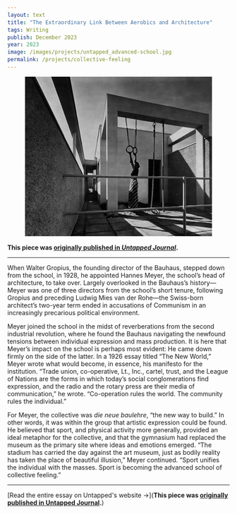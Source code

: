 ```yaml
---
layout: text
title: "The Extraordinary Link Between Aerobics and Architecture"
tags: Writing
publish: December 2023
year: 2023
image: /images/projects/untapped_advanced-school.jpg
permalink: /projects/collective-feeling
---
```


<figure>
<img src="../images/projects/untapped_advanced-school.jpg">
</figure>

**This piece was [originally published in *Untapped Journal*](https://www.untappedjournal.com/issues/issue-8/advanced-school-of-collective-feeling-bauhaus-nile-greenberg-matthew-kennedy).**

***

When Walter Gropius, the founding director of the Bauhaus, stepped down from the school, in 1928, he appointed Hannes Meyer, the school’s head of architecture, to take over. Largely overlooked in the Bauhaus’s history—Meyer was one of three directors from the school’s short tenure, following Gropius and preceding Ludwig Mies van der Rohe—the Swiss-born architect’s two-year term ended in accusations of Communism in an increasingly precarious political environment.

Meyer joined the school in the midst of reverberations from the second industrial revolution, where he found the Bauhaus navigating the newfound tensions between individual expression and mass production. It is here that Meyer’s impact on the school is perhaps most evident: He came down firmly on the side of the latter. In a 1926 essay titled “The New World,” Meyer wrote what would become, in essence, his manifesto for the institution. “Trade union, co-operative, Lt., Inc., cartel, trust, and the League of Nations are the forms in which today’s social conglomerations find expression, and the radio and the rotary press are their media of communication,” he wrote. “Co-operation rules the world. The community rules the individual.”

For Meyer, the collective was *die neue baulehre*, “the new way to build.” In other words, it was within the group that artistic expression could be found. He believed that sport, and physical activity more generally, provided an ideal metaphor for the collective, and that the gymnasium had replaced the museum as the primary site where ideas and emotions emerged. “The stadium has carried the day against the art museum, just as bodily reality has taken the place of beautiful illusion,” Meyer continued. “Sport unifies the individual with the masses. Sport is becoming the advanced school of collective feeling.”

***

[Read the entire essay on Untapped's website →](**This piece was [originally published in Untapped Journal](https://www.untappedjournal.com/issues/issue-8/advanced-school-of-collective-feeling-bauhaus-nile-greenberg-matthew-kennedy).**)
